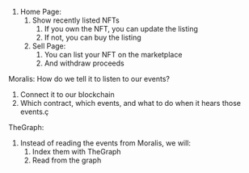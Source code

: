 1. Home Page:
    1. Show recently listed NFTs
        1. If you own the NFT, you can update the listing
        2. If not, you can buy the listing
    2. Sell Page: 
        1. You can list your NFT on the marketplace
        2. And withdraw proceeds

Moralis: How do we tell it to listen to our events?

1. Connect it to our blockchain
2. Which contract, which events, and what to do when it hears those events.ç

TheGraph:

1. Instead of reading the events from Moralis, we will:
    1. Index them with TheGraph
    2. Read from the graph